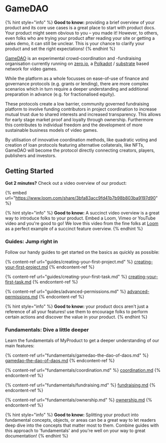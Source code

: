 # GameDAO

{% hint style="info" %}
**Good to know:** providing a brief overview of your product and its core use cases is a great place to start with product docs. Your product might seem obvious to you – you made it! However, to others, even folks who are trying your product after reading your site or getting a sales demo, it can still be unclear. This is your chance to clarify your product and set the right expectations!
{% endhint %}

[GameDAO](https://gamedao.co) is an experimental crowd-coordination and -fundraising organisation currently running on [zero.io](https://zero.io), a [Polkadot](https://polkadot.network) / [substrate](https://substrate.io) based network for video games.

While the platform as a whole focusses on ease-of-use of finance and governance protocols (e.g. grants or lending), there are more complex scenarios which in turn require a deeper understanding and additional preparation in advance (e.g. for fractionalised equity).

These protocols create a low barrier, community governed fundraising platform to involve funding contributors in project coordination to increase mutual trust due to shared interests and increased transparency. This allows for early stage market proof and loyalty through ownership. Furthermore this contributes to individual freedom and the development of more sustainable business models of video games.

By utilisation of innovative coordination methods, like quadratic voting and creation of loan protocols featuring alternative collaterals, like NFTs, GameDAO will become the protocol directly connecting creators, players, publishers and investors.

## Getting Started

**Got 2 minutes?** Check out a video overview of our product:

{% embed url="https://www.loom.com/share/3bfa83acc9fd41b7b98b803ba9197d90" %}

{% hint style="info" %}
**Good to know:** A succinct video overview is a great way to introduce folks to your product. Embed a Loom, Vimeo or YouTube video and you're good to go! We love this video from the fine folks at [Loom](https://loom.com) as a perfect example of a succinct feature overview.
{% endhint %}

### Guides: Jump right in

Follow our handy guides to get started on the basics as quickly as possible:

{% content-ref url="guides/creating-your-first-project.md" %}
[creating-your-first-project.md](guides/creating-your-first-project.md)
{% endcontent-ref %}

{% content-ref url="guides/creating-your-first-task.md" %}
[creating-your-first-task.md](guides/creating-your-first-task.md)
{% endcontent-ref %}

{% content-ref url="guides/advanced-permissions.md" %}
[advanced-permissions.md](guides/advanced-permissions.md)
{% endcontent-ref %}

{% hint style="info" %}
**Good to know:** your product docs aren't just a reference of all your features! use them to encourage folks to perform certain actions and discover the value in your product.
{% endhint %}

### Fundamentals: Dive a little deeper

Learn the fundamentals of MyProduct to get a deeper understanding of our main features:

{% content-ref url="fundamentals/gamedao-the-dao-of-daos.md" %}
[gamedao-the-dao-of-daos.md](fundamentals/gamedao-the-dao-of-daos.md)
{% endcontent-ref %}

{% content-ref url="fundamentals/coordination.md" %}
[coordination.md](fundamentals/coordination.md)
{% endcontent-ref %}

{% content-ref url="fundamentals/fundraising.md" %}
[fundraising.md](fundamentals/fundraising.md)
{% endcontent-ref %}

{% content-ref url="fundamentals/ownership.md" %}
[ownership.md](fundamentals/ownership.md)
{% endcontent-ref %}

{% hint style="info" %}
**Good to know:** Splitting your product into fundamental concepts, objects, or areas can be a great way to let readers deep dive into the concepts that matter most to them. Combine guides with this approach to 'fundamentals' and you're well on your way to great documentation!
{% endhint %}
